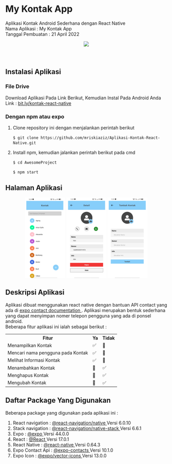 # My Kontak App

Aplikasi Kontak Android Sederhana dengan React Native <br>
Nama Aplikasi : My Kontak App <br>
Tanggal Pembuatan : 21 April 2022 <br>

<!-- GIF -->
<div align="center">
  <img widht="300px" height="500px" src="doc/assets/vgif.gif"/>
</div>
<br>
<br>

## Instalasi Aplikasi

### File Drive

Download Aplikasi Pada Link Berikut, Kemudian Instal Pada Android Anda <br>
Link : <a href="bit.ly/kontak-react-native">bit.ly/kontak-react-native </a>

### Dengan npm atau expo

1. Clone repository ini dengan menjalankan perintah berikut <br>

   ```
   $ git clone https://github.com/mriskiaziz/Aplikasi-Kontak-React-Native.git
   ```

2. Install npm, kemudian jalankan perintah berikut pada cmd <br>
   ```
   $ cd AwesomeProject
   ```
   ```
   $ npm start
   ```

## Halaman Aplikasi

<div align="center">
  <img widht="150px" height="250px" src="doc/assets/home.png"/>
  <img widht="150px" height="250px" src="doc/assets/detail.png"/>
  <img widht="150px" height="250px" src="doc/assets/add.png"/>
</div>

## Deskripsi Aplikasi

Aplikasi dibuat menggunakan react native dengan bantuan API contact yang ada di <a href="https://docs.expo.dev/versions/v44.0.0/sdk/contacts/"> expo contact documentation </a>. Aplikasi merupakan bentuk sederhana yang dapat menyimpan nomer telepon pengguna yang ada di ponsel android. <br>
Beberapa fitur aplikasi ini ialah sebagai berikut :

<table>
  <tr>
    <th>Fitur</th>
    <th>Ya</th>
    <th>Tidak</th>
  </tr>
  <tr>
    <td>Menampilkan Kontak</td>
    <td> ✅ </td>
    <td> 🚫 </td>
  </tr>
    <tr>
    <td>Mencari nama pengguna pada Kontak</td>
    <td> ✅ </td>
    <td> 🚫 </td>
  </tr>
    <tr>
    <td>Melihat Informasi Kontak</td>
    <td>✅</td>
    <td> 🚫 </td>
  </tr>
    <tr>
    <td>Menambahkan Kontak</td>
    <td> 🚫 </td>
    <td> ✅ </td>
  </tr>
  <tr>
    <td>Menghapus Kontak</td>
    <td> 🚫 </td>
    <td> ✅ </td>
  </tr>
  <tr>
    <td>Mengubah Kontak</td>
    <td> 🚫 </td>
    <td> ✅ </td>
  </tr>
</table>

## Daftar Package Yang Digunakan

Beberapa package yang digunakan pada aplikasi ini : <br>

1. React navigation : <a href="https://reactnavigation.org/">@react-navigation/native </a> Versi 6.0.10 <br>
2. Stack navigation : <a href="https://reactnavigation.org/docs/hello-react-navigation">@react-navigation/native-stack </a> Versi 6.6.1 <br>
3. Expo : <a href="https://docs.expo.dev/">@expo </a> Versi 44.0.0 <br>
4. React : <a href="https://reactjs.org/">@React </a> Versi 17.0.1 <br>
5. React Native : <a href="https://reactnative.dev/">@react-native </a> Versi 0.64.3 <br>
6. Expo Contact Api : <a href="https://docs.expo.dev/versions/v44.0.0/sdk/contacts/">@expo-contacts </a> Versi 10.1.0 <br>
7. Expo Icon : <a href="https://icons.expo.fyi/"> @expo/vector-icons </a> Versi 13.0.0 <br>
